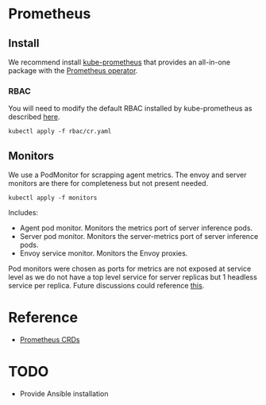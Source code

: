 # Prometheus

## Install

We recommend install [kube-prometheus](https://github.com/prometheus-operator/kube-prometheus#installing) that provides an all-in-one package with the [Prometheus operator](https://github.com/prometheus-operator/prometheus-operator).


### RBAC

You will need to modify the default RBAC installed by kube-prometheus as described [here](https://github.com/prometheus-operator/prometheus-operator/blob/main/Documentation/user-guides/getting-started.md#enable-rbac-rules-for-prometheus-pods).

```
kubectl apply -f rbac/cr.yaml
```

## Monitors

We use a PodMonitor for scrapping agent metrics. The envoy and server monitors are there for completeness but not present needed.

```
kubectl apply -f monitors
```

Includes:

 * Agent pod monitor. Monitors the metrics port of server inference pods.
 * Server pod monitor. Monitors the server-metrics port of server inference pods.
 * Envoy service monitor. Monitors the Envoy proxies.

Pod monitors were chosen as ports for metrics are not exposed at service level as we do not have a top level service for server replicas but 1 headless service per replica. Future discussions could reference [this](https://github.com/prometheus-operator/prometheus-operator/issues/3119).


# Reference

 * [Prometheus CRDs](https://github.com/prometheus-operator/prometheus-operator/blob/main/Documentation/api.md)

# TODO

 * Provide Ansible installation


